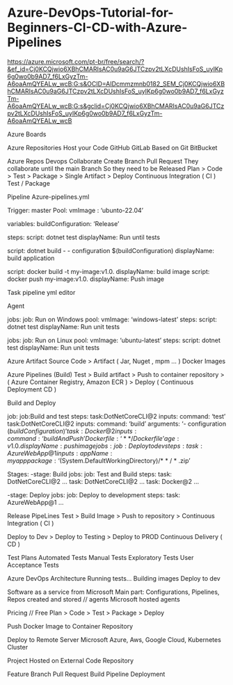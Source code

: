 # Azure-DevOps-Tutorial-for-Beginners-CI-CD-with-Azure-Pipelines



https://azure.microsoft.com/pt-br/free/search/?&ef_id=Cj0KCQjwio6XBhCMARIsAC0u9aG6JTCzpv2tLXcDUshIsFoS_uyIKp6g0wo0b9AD7_f6LxGyzTm-A6oaAmQYEALw_wcB:G:s&OCID=AIDcmmzmnb0182_SEM_Cj0KCQjwio6XBhCMARIsAC0u9aG6JTCzpv2tLXcDUshIsFoS_uyIKp6g0wo0b9AD7_f6LxGyzTm-A6oaAmQYEALw_wcB:G:s&gclid=Cj0KCQjwio6XBhCMARIsAC0u9aG6JTCzpv2tLXcDUshIsFoS_uyIKp6g0wo0b9AD7_f6LxGyzTm-A6oaAmQYEALw_wcB

Azure Boards 

Azure Repositories 
Host your Code
GitHub 
GitLab
Based on Git
BitBucket 

Azure Repos
Devops Collaborate
Create Branch 
Pull Request 
They collaborate until the main Branch
So they need to be Released
Plan > Code > Test > Package > Single Artifact > Deploy 
Continuous Integration ( CI ) Test / Package 

Pipeline
Azure-pipelines.yml

Trigger:
master
Pool:
vmImage : ‘ubunto-22.04’

variables: 
buildConfiguration: ‘Release’

steps: 
script: dotnet test
displayName: Run until tests 

script: dotnet build - - configuration $(buildConfiguration)
           displayName: build application

script: docker build -t my-image:v1.0.
displayName: build image
script: docker push my-image:v1.0.
displayName: Push image 

Task
pipeline yml editor

Agent

jobs: 
job: Run on Windows
pool:
           vmImage: ‘windows-latest’
steps:
script: dotnet test
displayName: Run unit tests
 
jobs: 
job: Run on Linux
pool:
           vmImage: ‘ubuntu-latest’
steps:
script: dotnet test
displayName: Run unit tests




Azure Artifact 
Source Code > Artifact ( Jar, Nuget , mpm … ) 
Docker Images 

Azure Pipelines (Build)
Test > Build artifact > Push to container repository > ( Azure Container Registry, Amazon ECR ) > Deploy ( Continuous Deployment CD ) 

Build and Deploy 

job:
job:Build and test 
steps:
task:DotNetCoreCLI@2
            inputs:
             command: ‘test’ 
task:DotNetCoreCLI@2
inputs: 
command: ‘build’
arguments: ‘- configuration $(buildConfiguration)’
task: Docker@2
inputs: 
command: ‘buildAndPush’
 Dockerfile: ‘* * / Dockerfile’ age:v1.0 .
displayName: push image 
jobs:
job: Deploy to dev
    steps: 
task: AzureWebApp@1
             inputs: 
             appName: myapp
             package: ‘$(System.DefaultWorkingDirectory)/* * / * .zip’

Stages: 
-stage: Build
jobs:
job: Test and Build 
steps:
task: DotNetCoreCLI@2
…
task: DotNetCoreCLI@2
…
task: Docker@2
…

-stage: Deploy
          jobs:
job: Deploy to development
steps:
task: AzureWebApp@1
…

Release PipeLines 
Test > Build Image > Push to repository > 
Continuous Integration ( CI ) 

Deploy to Dev > Deploy to Testing > Deploy to PROD
Continuous Delivery ( CD ) 

Test Plans
Automated Tests
Manual Tests 
Exploratory Tests 
User Acceptance Tests 

Azure DevOps Architecture 
Running tests…
Building images
Deploy to dev

Software as a service from Microsoft 
Main part: Configurations, Pipelines, Repos created and stored // agents 
Microsoft hosted agents

Pricing // Free 
Plan > Code > Test > Package > Deploy 

Push Docker Image to Container Repository 

Deploy to Remote Server 
Microsoft Azure, Aws, Google Cloud, Kubernetes Cluster

Project Hosted on External Code Repository 

Feature Branch
Pull Request 
Build Pipeline 
Deployment 
